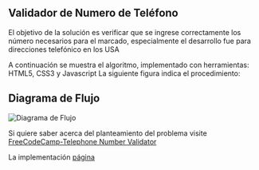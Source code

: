 ## Validador de Numero de Teléfono

El objetivo de la solución es verificar que se ingrese correctamente los número necesarios para el marcado,
especialmente el desarrollo fue para direcciones telefónico en los USA

A continuación se muestra el algoritmo, implementado con herramientas: HTML5, CSS3 y Javascript 
La siguiente figura  indica el procedimiento:

## Diagrama de Flujo
![Diagrama de Flujo](https://github.com/AndersonDGueC/telph_valid_n1/blob/master/imgArc_tel/diag_tel.png)

Si quiere saber acerca del planteamiento del problema visite [FreeCodeCamp-Telephone Number Validator](https://www.freecodecamp.org/learn/javascript-algorithms-and-data-structures/javascript-algorithms-and-data-structures-projects/telephone-number-validator)

La implementación [página](https://andersondguec.github.io/telph_valid_n1/)
